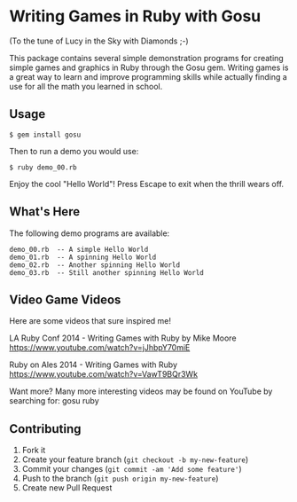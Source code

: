 # Writing Games in Ruby with Gosu
(To the tune of Lucy in the Sky with Diamonds ;-)

This package contains several simple demonstration programs for creating
simple games and graphics in Ruby through the Gosu gem. Writing games is
a great way to learn and improve programming skills while actually finding
a use for all the math you learned in school.


## Usage

    $ gem install gosu

Then to run a demo you would use:

    $ ruby demo_00.rb

Enjoy the cool "Hello World"! Press Escape to exit when the thrill wears off.


## What's Here

The following demo programs are available:

    demo_00.rb  -- A simple Hello World
    demo_01.rb  -- A spinning Hello World
    demo_02.rb  -- Another spinning Hello World
    demo_03.rb  -- Still another spinning Hello World


## Video Game Videos

Here are some videos that sure inspired me!

LA Ruby Conf 2014 - Writing Games with Ruby by Mike Moore
https://www.youtube.com/watch?v=jJhbpY70miE

Ruby on Ales 2014 - Writing Games with Ruby
https://www.youtube.com/watch?v=VawT9BQr3Wk

Want more? Many more interesting videos may be found on YouTube by
searching for: gosu ruby


## Contributing

1. Fork it
2. Create your feature branch (`git checkout -b my-new-feature`)
3. Commit your changes (`git commit -am 'Add some feature'`)
4. Push to the branch (`git push origin my-new-feature`)
5. Create new Pull Request

